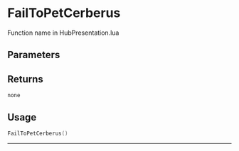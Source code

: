 # FailToPetCerberus

Function name in HubPresentation.lua

## Parameters

## Returns

`none`

## Usage

```lua
FailToPetCerberus()
```

---
